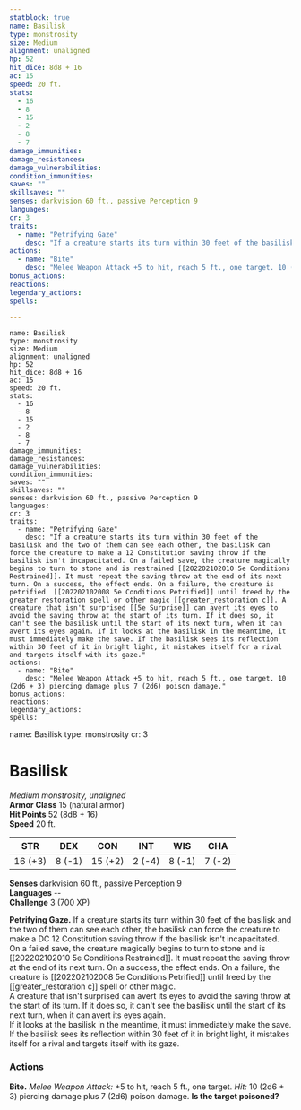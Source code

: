 ```yaml
---
statblock: true
name: Basilisk
type: monstrosity
size: Medium
alignment: unaligned
hp: 52
hit_dice: 8d8 + 16
ac: 15
speed: 20 ft.
stats: 
  - 16
  - 8
  - 15
  - 2
  - 8
  - 7
damage_immunities: 
damage_resistances: 
damage_vulnerabilities: 
condition_immunities: 
saves: ""
skillsaves: ""
senses: darkvision 60 ft., passive Perception 9
languages: 
cr: 3
traits:
  - name: "Petrifying Gaze"
    desc: "If a creature starts its turn within 30 feet of the basilisk and the two of them can see each other, the basilisk can force the creature to make a 12 Constitution saving throw if the basilisk isn't incapacitated. On a failed save, the creature magically begins to turn to stone and is restrained. It must repeat the saving throw at the end of its next turn. On a success, the effect ends. On a failure, the creature is petrified until freed by the greater restoration spell or other magic. A creature that isn't {@quickref Surprise|PHB|3|0|surprised} can avert its eyes to avoid the saving throw at the start of its turn. If it does so, it can't see the basilisk until the start of its next turn, when it can avert its eyes again. If it looks at the basilisk in the meantime, it must immediately make the save. If the basilisk sees its reflection within 30 feet of it in bright light, it mistakes itself for a rival and targets itself with its gaze."
actions:
  - name: "Bite"
    desc: "Melee Weapon Attack +5 to hit, reach 5 ft., one target. 10 (2d6 + 3) piercing damage plus 7 (2d6) poison damage."
bonus_actions:
reactions:
legendary_actions:
spells:

---
```

```statblock
name: Basilisk
type: monstrosity
size: Medium
alignment: unaligned
hp: 52
hit_dice: 8d8 + 16
ac: 15
speed: 20 ft.
stats: 
  - 16
  - 8
  - 15
  - 2
  - 8
  - 7
damage_immunities: 
damage_resistances: 
damage_vulnerabilities: 
condition_immunities: 
saves: ""
skillsaves: ""
senses: darkvision 60 ft., passive Perception 9
languages: 
cr: 3
traits:
  - name: "Petrifying Gaze"
    desc: "If a creature starts its turn within 30 feet of the basilisk and the two of them can see each other, the basilisk can force the creature to make a 12 Constitution saving throw if the basilisk isn't incapacitated. On a failed save, the creature magically begins to turn to stone and is restrained [[202202102010 5e Conditions Restrained]]. It must repeat the saving throw at the end of its next turn. On a success, the effect ends. On a failure, the creature is petrified  [[202202102008 5e Conditions Petrified]] until freed by the greater restoration spell or other magic [[greater_restoration c]]. A creature that isn't surprised [[5e Surprise]] can avert its eyes to avoid the saving throw at the start of its turn. If it does so, it can't see the basilisk until the start of its next turn, when it can avert its eyes again. If it looks at the basilisk in the meantime, it must immediately make the save. If the basilisk sees its reflection within 30 feet of it in bright light, it mistakes itself for a rival and targets itself with its gaze."
actions:
  - name: "Bite"
    desc: "Melee Weapon Attack +5 to hit, reach 5 ft., one target. 10 (2d6 + 3) piercing damage plus 7 (2d6) poison damage."
bonus_actions:
reactions:
legendary_actions:
spells:

```

name: Basilisk
type: monstrosity
cr: 3

# Basilisk 
_Medium monstrosity, unaligned_    
**Armor Class** 15 (natural armor)    
**Hit Points** 52 (8d8 + 16)    
**Speed** 20 ft. 

| STR      | DEX     | CON      | INT     | WIS     | CHA     |
|----------|---------|----------|---------|---------|---------|
| 16 (+3)  | 8 (-1)  | 15 (+2)  | 2 (-4)  | 8 (-1)  | 7 (-2)  |


**Senses** darkvision 60 ft., passive Perception 9    
**Languages** --    
**Challenge** 3 (700 XP) 

**Petrifying Gaze.** If a creature starts its turn within 30 feet of the basilisk and the two of them can see each other, the basilisk can force the creature to make a DC 12 Constitution saving throw if the basilisk isn't incapacitated. On a failed save, the creature magically begins to turn to stone and is [[202202102010 5e Conditions Restrained]]. It must repeat the saving throw at the end of its next turn. On a success, the effect ends. On a failure, the creature is [[202202102008 5e Conditions Petrified]] until freed by the [[greater_restoration c]] spell or other magic.    
A creature that isn't surprised can avert its eyes to avoid the saving throw at the start of its turn. If it does so, it can't see the basilisk until the start of its next turn, when it can avert its eyes again.    
If it looks at the basilisk in the meantime, it must immediately make the save. If the basilisk sees its reflection within 30 feet of it in bright light, it mistakes itself for a rival and targets itself with its gaze. 

### Actions 
**Bite.** _Melee Weapon Attack:_ +5 to hit, reach 5 ft., one target. _Hit:_ 10 (2d6 + 3) piercing damage plus 7 (2d6) poison damage.
**Is the target poisoned?**